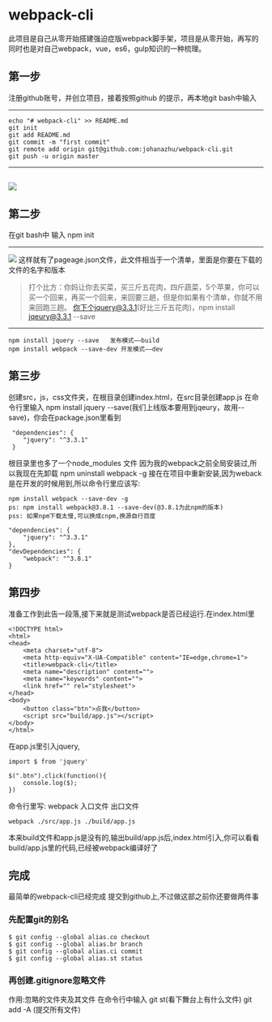 # webpack-cli
此项目是自己从零开始搭建强迫症版webpack脚手架，项目是从零开始，再写的同时也是对自己webpack，vue，es6，gulp知识的一种梳理。
## 第一步
注册github账号，并创立项目，接着按照github 的提示，再本地git bash中输入
****
    echo "# webpack-cli" >> README.md
    git init
    git add README.md
    git commit -m "first commit"
    git remote add origin git@github.com:johanazhu/webpack-cli.git
    git push -u origin master

****
![](./_image/2018-05-27-10-12-45.jpg)
---------------------------------------
## 第二步
在git bash中 输入 npm init
****
![](./_image/2018-05-27-10-41-36.jpg)
这样就有了pageage.json文件，此文件相当于一个清单，里面是你要在下载的文件的名字和版本
> 打个比方：你妈让你去买菜，买三斤五花肉，四斤蔬菜，5个苹果，你可以买一个回来，再买一个回来，来回要三趟，但是你如果有个清单，你就不用来回跑三趟。
你下个jquery@3.3.1(好比三斤五花肉)，npm install jqeury@3.3.1 --save
****
```
npm install jquery --save   发布模式——build
npm install webpack --save-dev 开发模式——dev
```
## 第三步
创建src，js，css文件夹，在根目录创建index.html，在src目录创建app.js
在命令行里输入 npm install jquery --save(我们上线版本要用到jqeury，故用--save)，你会在package.json里看到
```
 "dependencies": {
    "jquery": "^3.3.1"
 }
```
根目录里也多了一个node_modules 文件
因为我的webpack之前全局安装过,所以我现在先卸载
npm uninstall webpack -g
接在在项目中重新安装,因为weback是在开发的时候用到,所以命令行里应该写:
```
npm install webpack --save-dev -g
ps: npm install webpack@3.8.1 --save-dev(@3.8.1为此npm的版本)
pss: 如果npm下载太慢,可以换成cnpm,换源自行百度
```
```
"dependencies": {
    "jquery": "^3.3.1"
},
"devDependencies": {
    "webpack": "^3.8.1"
}
```
## 第四步
准备工作到此告一段落,接下来就是测试webpack是否已经运行.在index.html里
```
<!DOCTYPE html>
<html>
<head>
    <meta charset="utf-8">
    <meta http-equiv="X-UA-Compatible" content="IE=edge,chrome=1">
    <title>webpack-cli</title>
    <meta name="description" content="">
    <meta name="keywords" content="">
    <link href="" rel="stylesheet">
</head>
<body>
    <button class="btn">点我</button>
    <script src="build/app.js"></script>
</body>
</html>
```
在app.js里引入jquery,
```
import $ from 'jquery'

$(".btn").click(function(){
    console.log($);
})
```
命令行里写:
webpack 入口文件 出口文件
```
webpack ./src/app.js ./build/app.js
```
本来build文件和app.js是没有的,输出build/app.js后,index.html引入,你可以看看build/app.js里的代码,已经被webpack编译好了
## 完成
最简单的webpack-cli已经完成
提交到github上,不过做这部之前你还要做两件事
### 先配置git的别名
```
$ git config --global alias.co checkout
$ git config --global alias.br branch
$ git config --global alias.ci commit
$ git config --global alias.st status
```
### 再创建.gitignore忽略文件
作用:忽略的文件夹及其文件
在命令行中输入
git st(看下舞台上有什么文件)
git add -A (提交所有文件)





